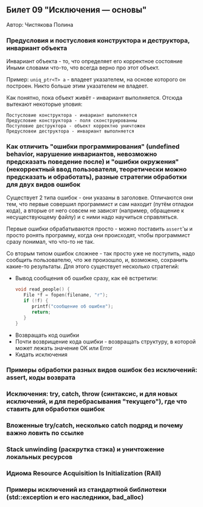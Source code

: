 ## Билет 09 "Исключения — основы"
Автор: Чистякова Полина
### Предусловия и постусловия конструктора и деструктора, инвариант объекта

Инвариант объекта - то, что определяет его корректное состояние
Иными словами что-то, что всегда верно про этот объект.

Пример: ```uniq_ptr<T> a``` - владеет указателем, на основе которого он построен. Никто больше этим указателем не владеет.

Как понятно, пока объект живёт - инвариант выполняется. Отсюда вытекают некоторые уловия:

	Постусловие конструктора - инвариант выполняется
	Предусловие конструктора - поля сконструированны
	Постуловие деструктора - объект корректно уничтожен
	Предусловеи деструктора - инвариант выполняется
### Как отличить "ошибки программирования" (undefined behavior, нарушение инвариантов, невозможно предсказать поведение после) и "ошибки окружения" (некорректный ввод пользователя, теоретически можно предсказать и обработать), разные стратегии обработки для двух видов ошибок

Существует 2 типа ошибок - они указаны в заголовке.
Отличаются они тем, что первые совершил программист и сам находит (путём отладки кода), а вторые от него совсем не зависят (например, обращение к несуществующему файлу) и с ними надо научиться справляться.

Первые ошибки обрабатываются просто - можно поставить `assert`'ы и просто ронять программу, когда они происходят, чтобы программист сразу понимал, что что-то не так.

Со вторым типом ошибок сложнее - так просто уже не поступить, надо сообщить пользователю, что же произошло, и, возможно, сохранить какие-то результаты.
Для этого существует несколько стратегий:
 * Вывод сообщения об ошибке сразу, как её встретили:
    ```C++
    void read_people() {
       File *f = fopen(filename, "r");
       if (!f) {
          printf("сообщение об ошибке");
          return;
       }
    }
    ```
 * Возвращать код ошибки
 * Почти возврищение кода ошибки - возвращать структуру, в которой может лежать значение OK или Error
 * Кидать исключения

### Примеры обработки разных видов ошибок без исключений: assert, коды возврата
### Исключения: try, catch, throw (синтаксис, и для новых исключений, и для перебрасывания "текущего"), где что ставить для обработки ошибок
### Вложенные try/catch, несколько catch подряд и почему важно ловить по ссылке
### Stack unwinding (раскрутка стэка) и уничтожение локальных ресурсов
### Идиома Resource Acquisition Is Initialization (RAII)
### Примеры исключений из стандартной библиотеки (std::exception и его наследники, bad_alloc)
